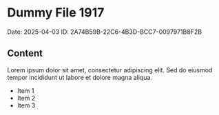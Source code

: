 # Dummy File 1917

Date: 2025-04-03
ID: 2A74B59B-22C6-4B3D-BCC7-0097971B8F2B

## Content

Lorem ipsum dolor sit amet, consectetur adipiscing elit.
Sed do eiusmod tempor incididunt ut labore et dolore magna aliqua.

* Item 1
* Item 2
* Item 3
